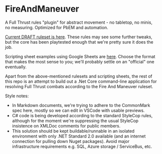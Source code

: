 # FireAndManeuver
A Full Thrust rules "plugin" for abstract movement - no tabletop, no minis, no measuring. Optimized for PbEM and automation.

[Current DRAFT ruleset is here](Ruleset-FireAndManeuver.md). These rules may see some further tweaks, but the core has been playtested enough that we're pretty sure it does the job. 

Scripting sheet examples using Google Sheets are [here](https://docs.google.com/spreadsheets/d/1K-JP-e6-w9P-Rw0wi63CcASXork-x1si9VUa5TSNN4k/edit?usp=sharing). Choose the format that makes the most sense to you; we'll probably settle on an "official" one eventually.

Apart from the above-mentioned rulesets and scripting sheets, the rest of this repo is an attempt to build out a .Net Core command-line application for resolving Full Thrust combats according to the Fire And Maneuver ruleset. 

Style notes:
* In Markdown documents, we're trying to adhere to the CommonMark spec here, mostly so we can edit in VSCode with usable previews.
* C# code is being developed according to the standard StyleCop rules, although for the moment we're suppressing the usual StyleCop insistence on XMLDoc comments for public members.
* This solution should be kept buildable/runnable in an isolated environment with only .NET Standard 2.0 available (and an internet connection for pulling down Nuget packages). Avoid major infrastructure requirements e.g. SQL, Azure storage / ServiceBus, etc.
